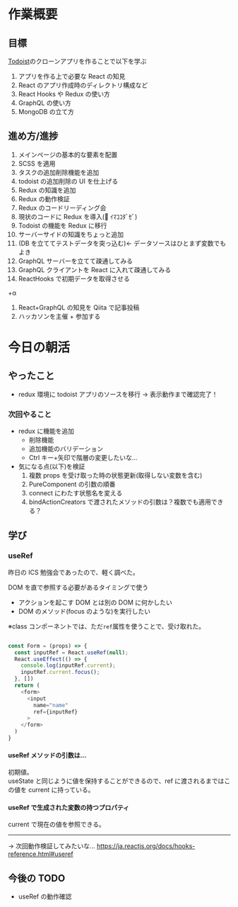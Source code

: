 # 作業概要

## 目標

[Todoist](https://todoist.com/app)のクローンアプリを作ることで以下を学ぶ

1. アプリを作る上で必要な React の知見
2. React のアプリ作成時のディレクトリ構成など
3. React Hooks や Redux の使い方
4. GraphQL の使い方
5. MongoDB の立て方

## 進め方/進捗

1. メインページの基本的な要素を配置
2. SCSS を適用
3. タスクの追加削除機能を追加
4. todoist の追加削除の UI を仕上げる
5. Redux の知識を追加
6. Redux の動作検証
7. Redux のコードリーディング会
8. 現状のコードに Redux を導入(💪 ｲﾏｺｺﾀﾞｾﾞ)
9. Todoist の機能を Redux に移行
10. サーバーサイドの知識をちょっと追加
11. (DB を立ててテストデータを突っ込む)← データソースはひとまず変数でもよき
12. GraphQL サーバーを立てて疎通してみる
13. GraphQL クライアントを React に入れて疎通してみる
14. ReactHooks で初期データを取得させる

+α

1. React+GraphQL の知見を Qiita で記事投稿
2. ハッカソンを主催 + 参加する

# 今日の朝活

## やったこと

- redux 環境に todoist アプリのソースを移行
  → 表示動作まで確認完了！

### 次回やること

- redux に機能を追加
  - 削除機能
  - 追加機能のバリデーション
  - Ctrl キー+矢印で階層の変更したいな…
- 気になる点(以下)を検証
  1. 複数 props を受け取った時の状態更新(取得しない変数を含む)
  2. PureComponent の引数の順番
  3. connect にわたす状態名を変える
  4. bindActionCreators で渡されたメソッドの引数は？複数でも適用できる？

## 学び

### useRef

昨日の ICS 勉強会であったので、軽く調べた。

DOM を直で参照する必要があるタイミングで使う

- アクションを起こす DOM とは別の DOM に何かしたい
- DOM のメソッド(focus のような)を実行したい

※class コンポーネントでは、ただ`ref`属性を使うことで、受け取れた。

```js

const Form = (props) => {
  const inputRef = React.useRef(null);
  React.useEffect(() => {
    console.log(inputRef.current);
    inputRef.current.focus();
  }, [])
  return (
    <form>
      <input
        name="name"
        ref={inputRef}
      >
    </form>
  )
}
```

#### useRef メソッドの引数は…

初期値。  
useState と同じように値を保持することができるので、ref に渡されるまではこの値を current に持っている。

#### useRef で生成された変数の持つプロパティ

current で現在の値を参照できる。

---

→ 次回動作検証してみたいな…
https://ja.reactjs.org/docs/hooks-reference.html#useref

## 今後の TODO

- useRef の動作確認
